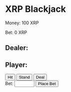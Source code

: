 <html>
<head>
  <title>XRP Blackjack</title>
  <link rel="stylesheet" href="style.css">
</head>
<body>
  <h1>XRP Blackjack</h1>
  <p id="money-display">Money: 100 XRP</p>
  <p id="bet-display">Bet: 0 XRP</p>
  <div id="dealer-section">
    <h2>Dealer:</h2>
    <div id="dealer-hand"></div>
    <p id="dealer-score"></p>
  </div>
  <div id="player-section">
    <h2>Player:</h2>
    <div id="player-hand"></div>
    <p id="player-score"></p>
    <div id="player-buttons">
      <button id="hit-button">Hit</button>
      <button id="stand-button">Stand</button>
      <button id="deal-button">Deal</button>
    </div>
    <form id="bet-form">
      <label for="bet-input">Bet:</label>
      <input type="number" id="bet-input" name="bet" min="10" max="100" step="10">
      <button type="submit" id="bet-button">Place Bet</button>
    </form>
  </div>
 <script>
// define constants
const CARD_VALUES = {
'ACE': 11,
'2': 2,
'3': 3,
'4': 4,
'5': 5,
'6': 6,
'7': 7,
'8': 8,
'9': 9,
'10': 10,
'JACK': 10,
'QUEEN': 10,
'KING': 10,
};
const CARDS = ['ACE', '2', '3', '4', '5', '6', '7', '8', '9', '10', 'JACK', 'QUEEN', 'KING'];
const STARTING_MONEY = 100;
const MIN_BET = 10;
const MAX_BET = 100;

// define variables
let deck = [];
let dealerHand = [];
let playerHand = [];
let dealerScore = 0;
let playerScore = 0;
let money = STARTING_MONEY;
let bet = 0;

// set up event listeners
document.getElementById('deal-button').addEventListener('click', deal);
document.getElementById('hit-button').addEventListener('click', hit);
document.getElementById('stand-button').addEventListener('click', stand);

// initialize game
shuffleDeck();
updateMoney();
updateBet();

// define functions
function shuffleDeck() {
deck = [];
for (let i = 0; i < 4; i++) {
deck = deck.concat(CARDS);
}
deck = shuffleArray(deck);
}

function shuffleArray(array) {
let currentIndex = array.length;
let temporaryValue;
let randomIndex;

while (0 !== currentIndex) {
randomIndex = Math.floor(Math.random() * currentIndex);
currentIndex -= 1;
temporaryValue = array[currentIndex];
array[currentIndex] = array[randomIndex];
array[randomIndex] = temporaryValue;
}

return array;
}

function updateMoney() {
document.getElementById('money').innerHTML = Money: ${money};
}

function updateBet() {
document.getElementById('bet').innerHTML = Bet: ${bet};
}

function deal() {
// check if bet is within limits and player has enough money
if (bet < MIN_BET || bet > MAX_BET || bet > money) {
alert(Please enter a bet between ${MIN_BET} and ${MAX_BET} and within your budget of ${money}.);
return;
}

// reset scores and hands
dealerScore = 0;
playerScore = 0;
dealerHand = [];
playerHand = [];

// deal initial cards
dealerHand.push(deck.pop());
dealerScore += CARD_VALUES[dealerHand[0]];
updateDealerCards();

playerHand.push(deck.pop());
playerScore += CARD_VALUES[playerHand[0]];
updatePlayerCards();

dealerHand.push(deck.pop());
dealerScore += CARD_VALUES[dealerHand[1]];
updateDealerCards();

playerHand.push(deck.pop());
playerScore += CARD_VALUES[playerHand[1]];
updatePlayerCards();

// check if player has blackjack
if (playerScore === 21) {
endRound(true, 'Blackjack!');
return;
}

// check if dealer has blackjack
if (dealerScore === 21) {
endRound(false, 'Dealer has blackjack.');
return;
}

// enable/disable buttons
document.getElementById('deal-button').disabled = true;
document.getElementById('hit-button').disabled = false;
document.getElementById('stand-button').disabled = false;
}

function hit() {
// add card to player's hand
playerHand.push(deck.pop());
playerScore += CARD_VALUES[playerHand[playerHand.length - 1]];
updatePlayerCards();

// check if player busts
if (playerScore > 21) {
endRound(false, 'You bust!');
}

// check if player gets blackjack
if (playerScore === 21) {
stand();
}
}

function stand() {
// disable buttons
document.getElementById('hit-button').disabled = true;
document.getElementById('stand-button').disabled = true;

// reveal dealer's second card
updateDealerCards(true);

// dealer draws cards until score is at least 17
while (dealerScore < 17) {
dealerHand.push(deck.pop());
dealerScore += CARD_VALUES[dealerHand[dealerHand.length - 1]];
updateDealerCards();
}

// check if dealer busts
if (dealerScore > 21) {
endRound(true, 'Dealer busts!');
return;
}

// compare scores
if (dealerScore > playerScore) {
endRound(false, 'Dealer wins!');
} else if (dealerScore < playerScore) {
endRound(true, 'You win!');
} else {
endRound(true, 'Push!');
}
}

function endRound(playerWins, message) {
if (playerWins) {
money += bet;
} else {
money -= bet;
}
alert(message);
updateMoney();

// enable deal button and disable hit and stand buttons
document.getElementById('deal-button').disabled = false;
document.getElementById('hit-button').disabled = true;
document.getElementById('stand-button').disabled = true;
}

function updateDealerCards(revealSecondCard) {
let dealerCards = '';
for (let i = 0; i < dealerHand.length; i++) {
if (i === 1 && !revealSecondCard) {
dealerCards += '<div class="card back"></div>';
} else {
dealerCards += <div class="card ${dealerHand[i].toLowerCase()}"></div>;
}
}
document.getElementById('dealer-cards').innerHTML = dealerCards;
}

function updatePlayerCards() {
let playerCards = '';
for (let i = 0; i < playerHand.length; i++) {
playerCards += <div class="card ${playerHand[i].toLowerCase()}"></div>;
}
document.getElementById('player-cards').innerHTML = playerCards;
}
  </script>
</body>
</html>
